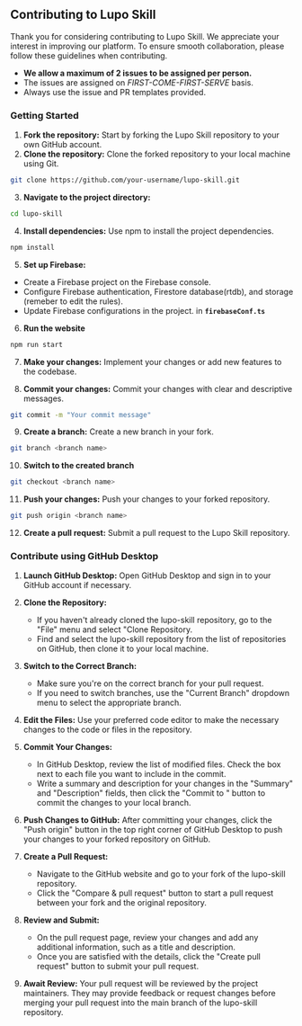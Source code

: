 ## Contributing to Lupo Skill

Thank you for considering contributing to Lupo Skill. We appreciate your interest in improving our platform. To ensure smooth collaboration, please follow these guidelines when contributing.

- **We allow a maximum of 2 issues to be assigned per person.**
- The issues are assigned on _FIRST-COME-FIRST-SERVE_ basis.
- Always use the issue and PR templates provided.

### Getting Started

1. **Fork the repository:** Start by forking the Lupo Skill repository to your own GitHub account.
2. **Clone the repository:** Clone the forked repository to your local machine using Git.

```bash
git clone https://github.com/your-username/lupo-skill.git
```

3. **Navigate to the project directory:**

```bash
cd lupo-skill
```

4. **Install dependencies:** Use npm to install the project dependencies.

```bash
npm install
```

5. **Set up Firebase:**

- Create a Firebase project on the Firebase console.
- Configure Firebase authentication, Firestore database(rtdb), and storage (remeber to edit the rules).
- Update Firebase configurations in the project. in **`firebaseConf.ts`**

6. **Run the website**

```bash
npm run start
```

7. **Make your changes:** Implement your changes or add new features to the codebase.

8. **Commit your changes:** Commit your changes with clear and descriptive messages.

```bash
git commit -m "Your commit message"
```

9. **Create a branch:** Create a new branch in your fork.

```bash
git branch <branch name>
```

10. **Switch to the created branch**

```bash
git checkout <branch name>
```

11. **Push your changes:** Push your changes to your forked repository.

```bash
git push origin <branch name>
```

12. **Create a pull request:** Submit a pull request to the Lupo Skill repository.

### Contribute using GitHub Desktop

1. **Launch GitHub Desktop:**
   Open GitHub Desktop and sign in to your GitHub account if necessary.

2. **Clone the Repository:**

   - If you haven't already cloned the lupo-skill repository, go to the "File" menu and select "Clone Repository.
   - Find and select the lupo-skill repository from the list of repositories on GitHub, then clone it to your local machine.

3. **Switch to the Correct Branch:**

   - Make sure you're on the correct branch for your pull request.
   - If you need to switch branches, use the "Current Branch" dropdown menu to select the appropriate branch.

4. **Edit the Files:**
   Use your preferred code editor to make the necessary changes to the code or files in the repository.

5. **Commit Your Changes:**

   - In GitHub Desktop, review the list of modified files. Check the box next to each file you want to include in the commit.
   - Write a summary and description for your changes in the "Summary" and "Description" fields, then click the "Commit to <branch-name>" button to commit the changes to your local branch.

6. **Push Changes to GitHub:**
   After committing your changes, click the "Push origin" button in the top right corner of GitHub Desktop to push your changes to your forked repository on GitHub.

7. **Create a Pull Request:**

   - Navigate to the GitHub website and go to your fork of the lupo-skill repository.
   - Click the "Compare & pull request" button to start a pull request between your fork and the original repository.

8. **Review and Submit:**

   - On the pull request page, review your changes and add any additional information, such as a title and description.
   - Once you are satisfied with the details, click the "Create pull request" button to submit your pull request.

9. **Await Review:**
   Your pull request will be reviewed by the project maintainers. They may provide feedback or request changes before merging your pull request into the main branch of the lupo-skill repository.
